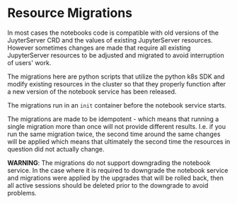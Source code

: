# Resource Migrations

In most cases the notebooks code is compatible with old versions of the JuyterServer CRD and the values of existing
JupyterServer resources. However sometimes changes are made that require all existing JupyterServer resources
to be adjusted and migrated to avoid interruption of users' work.

The migrations here are python scripts that utilize the python k8s SDK and modify
existing resources in the cluster so that they properly function after a new version of the notebook
service has been released.

The migrations run in an `init` container before the notebook service starts.

The migrations are made to be idempotent - which means that running a single migration more than once 
will not provide different results. I.e. if you run the same migration twice, the second time
around the same changes will be applied which means that ultimately the second time the resources in
question did not actually change.

**WARNING**: The migrations do not support downgrading the notebook service. In the case 
where it is required to downgrade the notebook service and migrations were applied by
the upgrades that will be rolled back, then all active sessions should be deleted prior to
the downgrade to avoid problems.